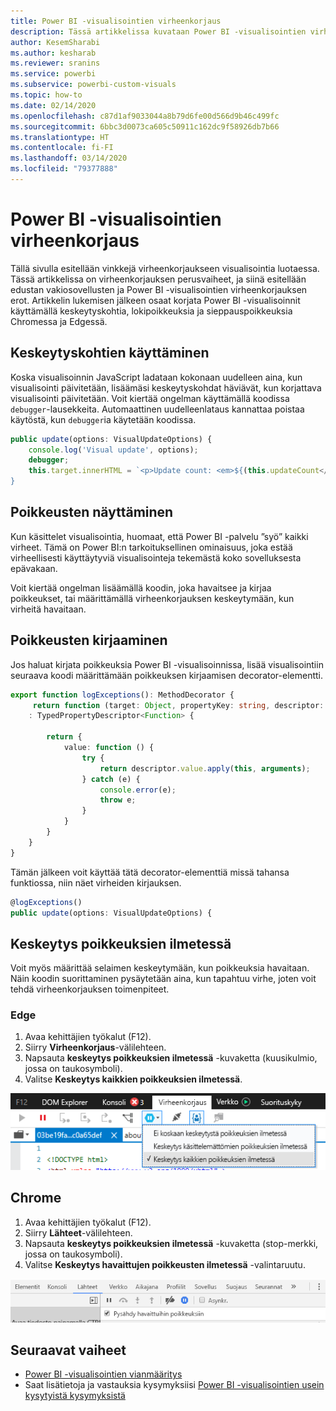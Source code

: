 ```yaml
---
title: Power BI -visualisointien virheenkorjaus
description: Tässä artikkelissa kuvataan Power BI -visualisointien virheenkorjaustapoja.
author: KesemSharabi
ms.author: kesharab
ms.reviewer: sranins
ms.service: powerbi
ms.subservice: powerbi-custom-visuals
ms.topic: how-to
ms.date: 02/14/2020
ms.openlocfilehash: c87d1af9033044a8b79d6fe00d566d9b46c499fc
ms.sourcegitcommit: 6bbc3d0073ca605c50911c162dc9f58926db7b66
ms.translationtype: HT
ms.contentlocale: fi-FI
ms.lasthandoff: 03/14/2020
ms.locfileid: "79377888"
---
```

# <a name="how-to-debug-power-bi-visuals"></a>Power BI -visualisointien virheenkorjaus

Tällä sivulla esitellään vinkkejä virheenkorjaukseen visualisointia luotaessa. Tässä artikkelissa on virheenkorjauksen perusvaiheet, ja siinä esitellään edustan vakiosovellusten ja Power BI -visualisointien virheenkorjauksen erot.
Artikkelin lukemisen jälkeen osaat korjata Power BI -visualisoinnit käyttämällä keskeytyskohtia, lokipoikkeuksia ja sieppauspoikkeuksia Chromessa ja Edgessä.

## <a name="using-breakpoints"></a>Keskeytyskohtien käyttäminen

Koska visualisoinnin JavaScript ladataan kokonaan uudelleen aina, kun visualisointi päivitetään, lisäämäsi keskeytyskohdat häviävät, kun korjattava visualisointi päivitetään. Voit kiertää ongelman käyttämällä koodissa `debugger`-lausekkeita. Automaattinen uudelleenlataus kannattaa poistaa käytöstä, kun `debugger`ia käytetään koodissa.

```typescript
public update(options: VisualUpdateOptions) {
    console.log('Visual update', options);
    debugger;
    this.target.innerHTML = `<p>Update count: <em>${(this.updateCount</em></p>`;
}
```


## <a name="showing-exceptions"></a>Poikkeusten näyttäminen

Kun käsittelet visualisointia, huomaat, että Power BI -palvelu ”syö” kaikki virheet. Tämä on Power BI:n tarkoituksellinen ominaisuus, joka estää virheellisesti käyttäytyviä visualisointeja tekemästä koko sovelluksesta epävakaan.

Voit kiertää ongelman lisäämällä koodin, joka havaitsee ja kirjaa poikkeukset, tai määrittämällä virheenkorjauksen keskeytymään, kun virheitä havaitaan.


## <a name="log-exceptions"></a>Poikkeusten kirjaaminen

Jos haluat kirjata poikkeuksia Power BI -visualisoinnissa, lisää visualisointiin seuraava koodi määrittämään poikkeuksen kirjaamisen decorator-elementti.

```typescript
export function logExceptions(): MethodDecorator {
     return function (target: Object, propertyKey: string, descriptor: TypedPropertyDescriptor<Function>)
    : TypedPropertyDescriptor<Function> {
            
        return {
            value: function () {
                try {
                    return descriptor.value.apply(this, arguments);
                } catch (e) {
                    console.error(e);
                    throw e;
                }
            }
        }
    }
}
```
Tämän jälkeen voit käyttää tätä decorator-elementtiä missä tahansa funktiossa, niin näet virheiden kirjauksen.

```typescript
@logExceptions()
public update(options: VisualUpdateOptions) {
```

## <a name="break-on-exceptions"></a>Keskeytys poikkeuksien ilmetessä

Voit myös määrittää selaimen keskeytymään, kun poikkeuksia havaitaan. Näin koodin suorittaminen pysäytetään aina, kun tapahtuu virhe, joten voit tehdä virheenkorjauksen toimenpiteet.

### <a name="edge"></a>Edge

1. Avaa kehittäjien työkalut (F12).
2. Siirry **Virheenkorjaus**-välilehteen.
3. Napsauta **keskeytys poikkeuksien ilmetessä** -kuvaketta (kuusikulmio, jossa on taukosymboli).
4. Valitse **Keskeytys kaikkien poikkeuksien ilmetessä**.

![Tietoroolikentät](media/visuals-how-to-debug/how-to-debug-edge.png)

## <a name="chrome"></a>Chrome

1. Avaa kehittäjien työkalut (F12).
2. Siirry **Lähteet**-välilehteen.
3. Napsauta **keskeytys poikkeuksien ilmetessä** -kuvaketta (stop-merkki, jossa on taukosymboli).
4. Valitse **Keskeytys havaittujen poikkeusten ilmetessä** -valintaruutu.

![Tietoroolikentät](media/visuals-how-to-debug/how-to-debug-chrome.png)

## <a name="next-steps"></a>Seuraavat vaiheet
* [Power BI -visualisointien vianmääritys](power-bi-custom-visuals-troubleshoot.md)
* Saat lisätietoja ja vastauksia kysymyksiisi [Power BI -visualisointien usein kysytyistä kysymyksistä](power-bi-custom-visuals-faq.md#organizational-power-bi-visuals)
